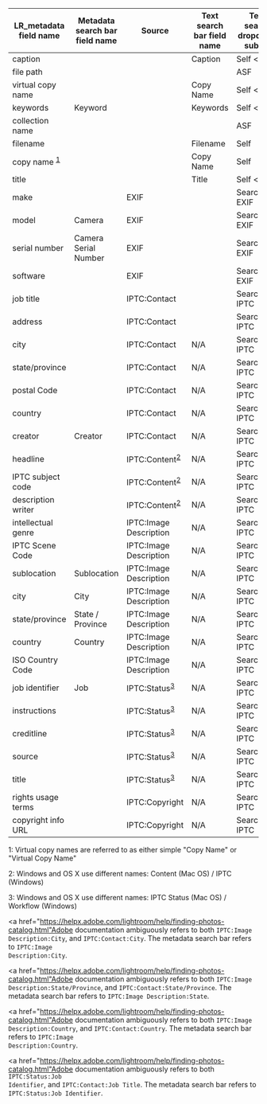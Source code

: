 |LR_metadata field name| Metadata search bar field name | Source | Text search bar field name | Text search dropdown subset | Smart collection field name|
|---|---|---|---|---|---|
|caption|||Caption|Self < ASF|?|
|file path||||ASF|?|
|virtual copy name|||Copy Name|Self < ASF|?|
|keywords|Keyword||Keywords|Self < ASF|?|
|collection name||||ASF|?|
|filename|||Filename|Self|?|
|copy name <sup>[1](#myfootnote1)</sup>|||Copy Name|Self|?|
|title|||Title|Self < SM|?|
|make||EXIF||Searchable EXIF|?|
|model|Camera|EXIF||Searchable EXIF|?|
|serial number|Camera Serial Number|EXIF||Searchable EXIF|?|
|software||EXIF||Searchable EXIF|?|
|job title||IPTC:Contact||Searchable IPTC|?|
|address||IPTC:Contact||Searchable IPTC|?|
|city||IPTC:Contact|N/A|Searchable IPTC|?|
|state/province||IPTC:Contact|N/A|Searchable IPTC|?|
|postal Code||IPTC:Contact|N/A|Searchable IPTC|?|
|country||IPTC:Contact|N/A|Searchable IPTC|?|
|creator|Creator|IPTC:Contact|N/A|Searchable IPTC|?|
|headline||IPTC:Content<sup>[2](#myfootnote2)</sup>|N/A|Searchable IPTC|?|
|IPTC subject code||IPTC:Content<sup>[2](#myfootnote2)</sup>|N/A|Searchable IPTC|?|
|description writer||IPTC:Content<sup>[2](#myfootnote2)</sup>|N/A|Searchable IPTC|?|
|intellectual genre||IPTC:Image Description|N/A|Searchable IPTC|?|
|IPTC Scene Code||IPTC:Image Description|N/A|Searchable IPTC|?|
|sublocation|Sublocation|IPTC:Image Description|N/A|Searchable IPTC|?|
|city|City|IPTC:Image Description|N/A|Searchable IPTC|?|
|state/province|State / Province|IPTC:Image Description|N/A|Searchable IPTC|?|
|country|Country|IPTC:Image Description|N/A|Searchable IPTC|?|
|ISO Country Code||IPTC:Image Description|N/A|Searchable IPTC|?|
|job identifier|Job|IPTC:Status<sup>[3](#myfootnote3)</sup>|N/A|Searchable IPTC|?|
|instructions||IPTC:Status<sup>[3](#myfootnote3)</sup>|N/A|Searchable IPTC|?|
|creditline||IPTC:Status<sup>[3](#myfootnote3)</sup>|N/A|Searchable IPTC|?|
|source||IPTC:Status<sup>[3](#myfootnote3)</sup>|N/A|Searchable IPTC|?|
|title||IPTC:Status<sup>[3](#myfootnote3)</sup>|N/A|Searchable IPTC|?|
|rights usage terms||IPTC:Copyright|N/A|Searchable IPTC|?|
|copyright info URL||IPTC:Copyright|N/A|Searchable IPTC|?|

<a name="myfootnote1">1</a>: Virtual copy names are referred to as either simple "Copy Name" or "Virtual Copy Name"

<a name="myfootnote2">2</a>: Windows and OS X use different names: Content (Mac OS) / IPTC (Windows)

<a name="myfootnote3">3</a>: Windows and OS X use different names: IPTC Status (Mac OS) / Workflow (Windows)

<a href="https://helpx.adobe.com/lightroom/help/finding-photos-catalog.html"Adobe documentation</a> ambiguously refers to both <code>IPTC:Image Description:City</code>, and <code>IPTC:Contact:City</code>. The metadata search bar refers to <code>IPTC:Image Description:City</code>.

<a href="https://helpx.adobe.com/lightroom/help/finding-photos-catalog.html"Adobe documentation</a> ambiguously refers to both <code>IPTC:Image Description:State/Province</code>, and <code>IPTC:Contact:State/Province</code>. The metadata search bar refers to <code>IPTC:Image Description:State</code>.

<a href="https://helpx.adobe.com/lightroom/help/finding-photos-catalog.html"Adobe documentation</a> ambiguously refers to both <code>IPTC:Image Description:Country</code>, and <code>IPTC:Contact:Country</code>. The metadata search bar refers to <code>IPTC:Image Description:Country</code>.

<a href="https://helpx.adobe.com/lightroom/help/finding-photos-catalog.html"Adobe documentation</a> ambiguously refers to both <code>IPTC:Status:Job Identifier</code>, and <code>IPTC:Contact:Job Title</code>. The metadata search bar refers to <code>IPTC:Status:Job Identifier</code>.
